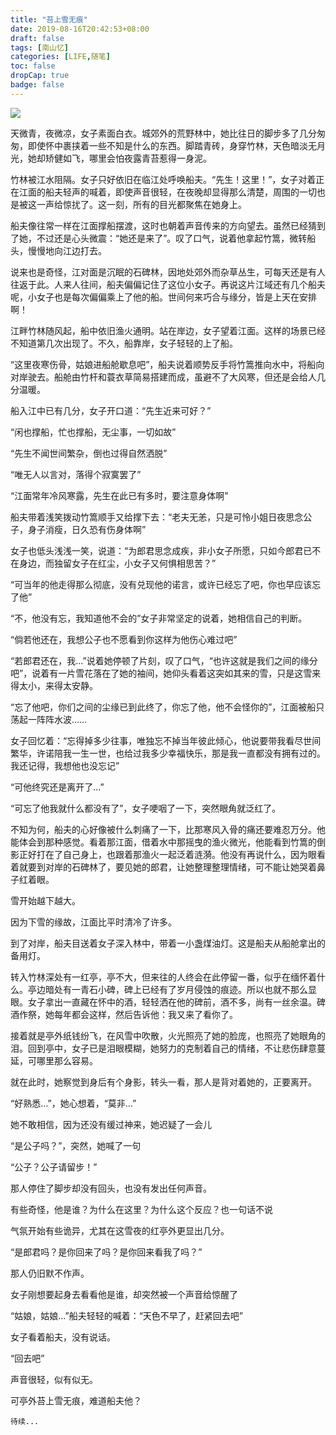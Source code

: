 ```yaml
---
title: "苔上雪无痕"
date: 2019-08-16T20:42:53+08:00
draft: false
tags: [南山忆]  
categories: [LIFE,随笔]
toc: false
dropCap: true
badge: false
---
```


![](https://zccon.oss-cn-beijing.aliyuncs.com/Hugo/images/life/2019/%E8%8B%94%E4%B8%8A%E9%9B%AA%E6%97%A0%E7%97%95.jpg)

天微青，夜微凉，女子素面白衣。城郊外的荒野林中，她比往日的脚步多了几分匆匆，即使怀中裹挟着一些不知是什么的东西。脚踏青砖，身穿竹林，天色暗淡无月光，她却矫健如飞，哪里会怕夜露青苔惹得一身泥。<br/>

竹林被江水阻隔。女子只好依旧在临江处呼唤船夫。“先生！这里！”，女子对着正在江面的船夫轻声的喊着，即使声音很轻，在夜晚却显得那么清楚，周围的一切也是被这一声给惊扰了。这一刻，所有的目光都聚焦在她身上。<br/>

船夫像往常一样在江面撑船摆渡，这时也朝着声音传来的方向望去。虽然已经猜到了她，不过还是心头微震：“她还是来了”。叹了口气，说着他拿起竹篙，微转船头，慢慢地向江边打去。<br/>

说来也是奇怪，江对面是沉眠的石碑林，因地处郊外而杂草丛生，可每天还是有人往返于此。人来人往间，船夫偏偏记住了这位小女子。再说这片江域还有几个船夫呢，小女子也是每次偏偏乘上了他的船。世间何来巧合与缘分，皆是上天在安排啊！<br/>

江畔竹林随风起，船中依旧渔火通明。站在岸边，女子望着江面。这样的场景已经不知道第几次出现了。不久，船靠岸，女子轻轻的上了船。<br/>

“这里夜寒伤骨，姑娘进船舱歇息吧”，船夫说着顺势反手将竹篙推向水中，将船向对岸驶去。船舱由竹杆和蓑衣草简易搭建而成，虽避不了大风寒，但还是会给人几分温暖。<br/>

船入江中已有几分，女子开口道：“先生近来可好？”<br/>

“闲也撑船，忙也撑船，无尘事，一切如故”<br/>

“先生不闻世间繁杂，倒也过得自然洒脱”<br/>

“唯无人以言对，落得个寂寞罢了”<br/>

“江面常年冷风寒露，先生在此已有多时，要注意身体啊”<br/>

船夫带着浅笑拨动竹篙顺手又给撑下去：“老夫无恙，只是可怜小姐日夜思念公子，身子消瘦，日久恐有伤身体啊”<br/>

女子也低头浅浅一笑，说道：“为郎君思念成疾，非小女子所愿，只如今郎君已不在身边，而独留女子在红尘，小女子又何惧相思苦？”<br/>

“可当年的他走得那么彻底，没有兑现他的诺言，或许已经忘了吧，你也早应该忘了他”<br/>

“不，他没有忘，我知道他不会的”女子非常坚定的说着，她相信自己的判断。<br/>

“倘若他还在，我想公子也不愿看到你这样为他伤心难过吧”<br/>

“若郎君还在，我...”说着她停顿了片刻，叹了口气，“也许这就是我们之间的缘分吧”，说着有一片雪花落在了她的袖间，她仰头看着这突如其来的雪，只是这雪来得太小，来得太安静。<br/>

“忘了他吧，你们之间的尘缘已到此终了，你忘了他，他不会怪你的”，江面被船只荡起一阵阵水波……<br/>

女子回忆着：“忘得掉多少往事，唯独忘不掉当年彼此倾心，他说要带我看尽世间繁华，许诺陪我一生一世，也给过我多少幸福快乐，那是我一直都没有拥有过的。我还记得，我想他也没忘记”<br/>

“可他终究还是离开了...”<br/>

“可忘了他我就什么都没有了”，女子哽咽了一下，突然眼角就泛红了。<br/>

不知为何，船夫的心好像被什么刺痛了一下，比那寒风入骨的痛还要难忍万分。他能体会到那种感觉。看着那江面，借着水中那摇曳的渔火微光，他能看到竹篙的倒影正好打在了自己身上，也跟着那渔火一起泛着涟漪。他没有再说什么，因为眼看着就要到对岸的石碑林了，要见她的郎君，让她整理整理情绪，可不能让她哭着鼻子红着眼。<br/>

雪开始越下越大。<br/>

因为下雪的缘故，江面比平时清冷了许多。<br/>

到了对岸，船夫目送着女子深入林中，带着一小盏煤油灯。这是船夫从船舱拿出的备用灯。<br/>

转入竹林深处有一红亭，亭不大，但来往的人终会在此停留一番，似乎在缅怀着什么。亭边暗处有一青石小碑，碑上已经有了岁月侵蚀的痕迹。所以也就不那么显眼。女子拿出一直藏在怀中的酒，轻轻洒在他的碑前，酒不多，尚有一丝余温。碑酒作祭，她每年都会这样，然后告诉他：我又来了看你了。<br/>

接着就是亭外纸钱纷飞，在风雪中吹散，火光照亮了她的脸庞，也照亮了她眼角的泪。回到亭中，女子已是泪眼模糊，她努力的克制着自己的情绪，不让悲伤肆意蔓延，可哪里那么容易。<br/>

就在此时，她察觉到身后有个身影，转头一看，那人是背对着她的，正要离开。<br/>

“好熟悉…”，她心想着，“莫非...”<br/>

她不敢相信，因为还没有缓过神来，她迟疑了一会儿<br/>

“是公子吗？”，突然，她喊了一句<br/>

“公子？公子请留步！”<br/>

那人停住了脚步却没有回头，也没有发出任何声音。<br/>

有些奇怪，他是谁？为什么在这里？为什么这个反应？也一句话不说<br/>

气氛开始有些诡异，尤其在这雪夜的红亭外更显出几分。<br/>

“是郎君吗？是你回来了吗？是你回来看我了吗？”<br/>

那人仍旧默不作声。<br/>

女子刚想要起身去看看他是谁，却突然被一个声音给惊醒了<br/>

“姑娘，姑娘...”船夫轻轻的喊着：“天色不早了，赶紧回去吧”<br/>

女子看着船夫，没有说话。<br/>

“回去吧”<br/>

声音很轻，似有似无。<br/>

可亭外苔上雪无痕，难道船夫他？

`待续...`